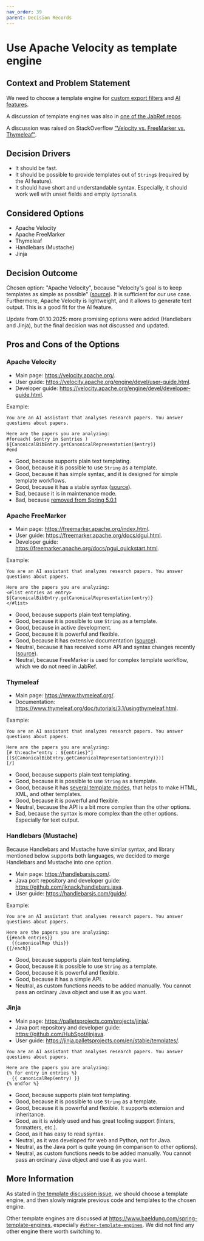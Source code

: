 ```yaml
---
nav_order: 39
parent: Decision Records
---
```


# Use Apache Velocity as template engine

## Context and Problem Statement

We need to choose a template engine for [custom export filters](https://docs.jabref.org/collaborative-work/export/customexports) and [AI features](https://github.com/JabRef/jabref/pull/11884).

A discussion of template engines was also in [one of the JabRef repos](https://github.com/koppor/jabref/issues/392).

A discussion was raised on StackOverflow ["Velocity vs. FreeMarker vs. Thymeleaf"](https://stackoverflow.com/q/1459426/10037342).

## Decision Drivers

* It should be fast.
* It should be possible to provide templates out of `String`s (required by the AI feature).
* It should have short and understandable syntax. Especially, it should work well with unset fields and empty `Optional`s.

## Considered Options

* Apache Velocity
* Apache FreeMarker
* Thymeleaf
* Handlebars (Mustache)
* Jinja

## Decision Outcome

Chosen option: "Apache Velocity", because "Velocity's goal is to keep templates as simple as possible" ([source](https://stackoverflow.com/a/1984458/873282)). It is sufficient for our use case.
Furthermore, Apache Velocity is lightweight, and it allows to generate text output. This is a good fit for the AI feature.

Update from 01.10.2025: more promising options were added (Handlebars and Jinja), but the final decision was not discussed and updated.

## Pros and Cons of the Options

### Apache Velocity

- Main page: <https://velocity.apache.org/>.
- User guide: <https://velocity.apache.org/engine/devel/user-guide.html>.
- Developer guide: <https://velocity.apache.org/engine/devel/developer-guide.html>.

Example:

```text
You are an AI assistant that analyses research papers. You answer questions about papers.

Here are the papers you are analyzing:
#foreach( $entry in $entries )
${CanonicalBibEntry.getCanonicalRepresentation($entry)}
#end
```

* Good, because supports plain text templating.
* Good, because it is possible to use `String` as a template.
* Good, because it has simple syntax, and it is designed for simple template workflows.
* Good, because it has a stable syntax ([source](https://stackoverflow.com/a/1984458/10037342)).
* Bad, because it is in maintenance mode.
* Bad, because [removed from Spring 5.0.1](https://www.baeldung.com/spring-template-engines#other-template-engines)

### Apache FreeMarker

- Main page: <https://freemarker.apache.org/index.html>.
- User guide: <https://freemarker.apache.org/docs/dgui.html>.
- Developer guide: <https://freemarker.apache.org/docs/pgui_quickstart.html>.

Example:

```text
You are an AI assistant that analyzes research papers. You answer questions about papers.

Here are the papers you are analyzing:
<#list entries as entry>
${CanonicalBibEntry.getCanonicalRepresentation(entry)}
</#list>
```

* Good, because supports plain text templating.
* Good, because it is possible to use `String` as a template.
* Good, because in active development.
* Good, because it is powerful and flexible.
* Good, because it has extensive documentation ([source](https://stackoverflow.com/a/1984458/10037342)).
* Neutral, because it has received some API and syntax changes recently ([source](https://stackoverflow.com/a/1984458/10037342)).
* Neutral, because FreeMarker is used for complex template workflow, which we do not need in JabRef.

### Thymeleaf

- Main page: <https://www.thymeleaf.org/>.
- Documentation: <https://www.thymeleaf.org/doc/tutorials/3.1/usingthymeleaf.html>.

Example:

```text
You are an AI assistant that analyzes research papers. You answer questions about papers.

Here are the papers you are analyzing:
[# th:each="entry : ${entries}"]
[(${CanonicalBibEntry.getCanonicalRepresentation(entry)})]
[/]
```

* Good, because supports plain text templating.
* Good, because it is possible to use `String` as a template.
* Good, because it has [several template modes](https://www.thymeleaf.org/doc/tutorials/3.1/usingthymeleaf.html#what-kind-of-templates-can-thymeleaf-process), that helps to make HTML, XML, and other templates.
* Good, because it is powerful and flexible.
* Neutral, because the API is a bit more complex than the other options.
* Bad, because the syntax is more complex than the other options. Especially for text output.

### Handlebars (Mustache)

Because Handlebars and Mustache have similar syntax, and library mentioned below supports both languages, we decided to merge Handlebars and Mustache into one option.

- Main page: <https://handlebarsjs.com/>.
- Java port repository and developer guide: <https://github.com/jknack/handlebars.java>.
- User guide: <https://handlebarsjs.com/guide/>.

Example:

```text
You are an AI assistant that analyses research papers. You answer questions about papers.

Here are the papers you are analyzing:
{{#each entries}}
  {{canonicalRep this}}
{{/each}}
```

* Good, because supports plain text templating.
* Good, because it is possible to use `String` as a template.
* Good, because it is powerful and flexible.
* Good, because it has a simple API.
* Neutral, as custom functions needs to be added manually. You cannot pass an ordinary Java object and use it as you want.

### Jinja

- Main page: <https://palletsprojects.com/projects/jinja/>.
- Java port repository and developer guide: <https://github.com/HubSpot/jinjava>.
- User guide: <https://jinja.palletsprojects.com/en/stable/templates/>.

```text
You are an AI assistant that analyses research papers. You answer questions about papers.

Here are the papers you are analyzing:
{% for entry in entries %}
  {{ canonicalRep(entry) }}
{% endfor %}
```

* Good, because supports plain text templating.
* Good, because it is possible to use `String` as a template.
* Good, because it is powerful and flexible. It supports extension and inheritance.
* Good, as it is widely used and has great tooling support (linters, formatters, etc.).
* Good, as it has easy to read syntax.
* Neutral, as it was developed for web and Python, not for Java.
* Neutral, as the Java port is quite young (in comparison to other options).
* Neutral, as custom functions needs to be added manually. You cannot pass an ordinary Java object and use it as you want.

## More Information

As stated in [the template discussion issue](https://github.com/koppor/jabref/issues/392), we should choose a template engine, and then slowly migrate previous code and templates to the chosen engine.

Other template engines are discussed at <https://www.baeldung.com/spring-template-engines>, especially [`#other-template-engines`](https://www.baeldung.com/spring-template-engines#other-template-engines).
We did not find any other engine there worth switching to.

<!-- markdownlint-disable-file MD004 -->
